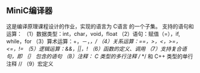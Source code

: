 ﻿## MiniC编译器
这是编译原理课程设计的作业，实现的语言为 C语言 的一个子集。
支持的语句和运算：
（1）数据类型：int，char，void，float
（2）语句：赋值（=），if, while，for
（3）算术运算：+，－，*，/
（4）关系运算：==，>，<，>=，<=，!=
（5）逻辑运算：&&，||，!
（6）函数的定义、调用
（7）支持复合语句，即 ｛｝ 包含的语句
（8）注释： C 类型的多行注释 /* */ 和 C++ 类型的单行注释 //
（9）宏定义
